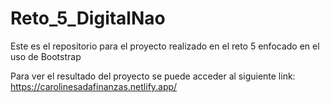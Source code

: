# Reto_5_DigitalNao
Este es el repositorio para el proyecto realizado en el reto 5 enfocado en el uso de Bootstrap

Para ver el resultado del proyecto se puede acceder al siguiente link:
https://carolinesadafinanzas.netlify.app/

